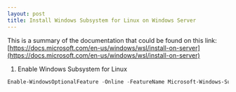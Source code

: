```yaml
---
layout: post
title: Install Windows Subsystem for Linux on Windows Server
---
```


This is a summary of the documentation that could be found on this link:
[https://docs.microsoft.com/en-us/windows/wsl/install-on-server](https://docs.microsoft.com/en-us/windows/wsl/install-on-server)

1. Enable Windows Subsystem for Linux
```PowerShell
Enable-WindowsOptionalFeature -Online -FeatureName Microsoft-Windows-Subsystem-Linux
```
